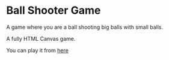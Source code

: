 # Ball Shooter Game

A game where you are a ball shooting big balls with small balls.

A fully HTML Canvas game.

You can play it from [here](https://vignesh-seven.github.io/ball-shooter/)
